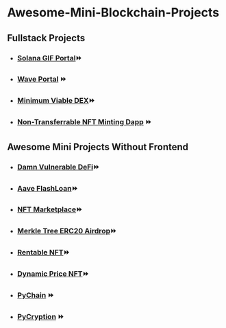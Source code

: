 # Awesome-Mini-Blockchain-Projects

## Fullstack Projects
- ### [Solana GIF Portal](https://github.com/ShivaShanmuganathan/Solana-GIF-Portal)⏩ 
- ### [Wave Portal](https://github.com/ShivaShanmuganathan/wave-portal) ⏩ 
- ### [Minimum Viable DEX](https://github.com/ShivaShanmuganathan/Minimum-Viable-DEX)⏩ 
- ### [Non-Transferrable NFT Minting Dapp](https://github.com/ShivaShanmuganathan/nft_minter_dapp) ⏩ 

## Awesome Mini Projects Without Frontend
- ### [Damn Vulnerable DeFi](https://github.com/ShivaShanmuganathan/Damn-Vulnerable-Defi)⏩ 
- ### [Aave FlashLoan](https://github.com/ShivaShanmuganathan/aave-flashloan)⏩ 
- ### [NFT Marketplace](https://github.com/ShivaShanmuganathan/NFT-Marketplace)⏩ 
- ### [Merkle Tree ERC20 Airdrop](https://github.com/ShivaShanmuganathan/Merkle-Tree-Airdrop)⏩ 
- ### [Rentable NFT](https://github.com/ShivaShanmuganathan/Rentable-NFT)⏩ 
- ### [Dynamic Price NFT](https://github.com/ShivaShanmuganathan/Dynamic-Price-NFT)⏩ 
- ### [PyChain](https://github.com/ShivaShanmuganathan/PyChain) ⏩ 
- ### [PyCryption](https://github.com/ShivaShanmuganathan/PyCryption) ⏩ 

<!-- - ### [Dynamic NFT Mini Game](https://github.com/ShivaShanmuganathan/blockchain-developer-bootcamp-final-project) ⏩ 
- ### [Yield Farming DeFi Dapp](https://github.com/ShivaShanmuganathan/defi-dapp-yield-farm)⏩ 
- ### [NFT Rental Marketplace](https://github.com/ShivaShanmuganathan/NFT-Rental-Marketplace)⏩ 
- ### [Dutch Auction Marketplace](https://github.com/ShivaShanmuganathan/Dutch-Auction-ERC20-Factory)⏩ -->
